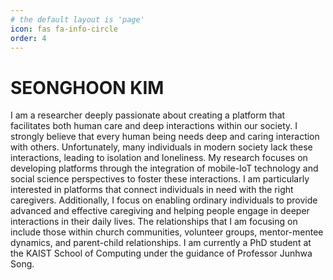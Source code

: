 ```yaml
---
# the default layout is 'page'
icon: fas fa-info-circle
order: 4
---
```


# SEONGHOON KIM

I am a researcher deeply passionate about creating a platform that facilitates both human care and deep interactions within our society. I strongly believe that every human being needs deep and caring interaction with others. Unfortunately, many individuals in modern society lack these interactions, leading to isolation and loneliness. My research focuses on developing platforms through the integration of mobile-IoT technology and social science perspectives to foster these interactions. I am particularly interested in platforms that connect individuals in need with the right caregivers. Additionally, I focus on enabling ordinary individuals to provide advanced and effective caregiving and helping people engage in deeper interactions in their daily lives. The relationships that I am focusing on include those within church communities, volunteer groups, mentor-mentee dynamics, and parent-child relationships. I am currently a PhD student at the KAIST School of Computing under the guidance of Professor Junhwa Song.

